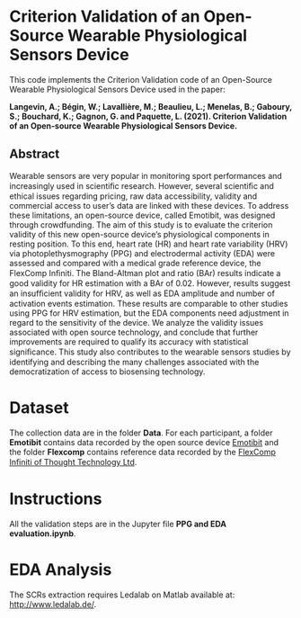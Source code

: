 # Criterion Validation of an Open-Source Wearable Physiological Sensors Device

This code implements the Criterion Validation code of an Open-Source Wearable Physiological Sensors Device used in the paper:

**Langevin, A.; Bégin, W.; Lavallière, M.; Beaulieu, L.; Menelas, B.; Gaboury, S.; Bouchard, K.; Gagnon, G. and Paquette, L. (2021). Criterion Validation of an Open-source Wearable Physiological Sensors Device.**

## Abstract
Wearable sensors are very popular in monitoring sport performances and increasingly used in scientiﬁc research. However, several scientiﬁc and ethical issues regarding pricing, raw data accessibility, validity and commercial access to user’s data are linked with these devices. To address these limitations, an open-source device, called Emotibit, was designed through crowdfunding. The aim of this study is to evaluate the criterion validity of this new open-source device’s physiological components in resting position. To this end, heart rate (HR) and heart rate variability (HRV) via photoplethysmography (PPG) and electrodermal activity (EDA) were assessed and compared with a medical grade reference device, the FlexComp Inﬁniti. The Bland-Altman plot and ratio (BAr) results indicate a good validity for HR estimation with a BAr of 0.02. However, results suggest an insufﬁcient validity for HRV, as well as EDA amplitude and number of activation events estimation. These results are comparable to other studies using PPG for HRV estimation, but the EDA components need adjustment in regard to the sensitivity of the device. We analyze the validity issues associated with open source technology, and conclude that further improvements are required to qualify its accuracy with statistical signiﬁcance. This study also contributes to the wearable sensors studies by identifying and describing the many challenges associated with the democratization of access to biosensing technology.

# Dataset
The collection data are in the folder **Data**. For each participant, a folder **Emotibit** contains data recorded by the open source device [Emotibit](https://www.emotibit.com/) and the folder **Flexcomp** contains reference data recorded by the [FlexComp Inﬁniti of Thought Technology Ltd](https://thoughttechnology.com/flexcomp-system-with-biograph-infiniti-software-t7555m/).

# Instructions
All the validation steps are in the Jupyter file **PPG and EDA evaluation.ipynb**.

# EDA Analysis
The SCRs extraction requires Ledalab on Matlab available at: http://www.ledalab.de/.
